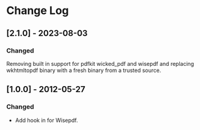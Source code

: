 # Change Log

## [2.1.0] - 2023-08-03

### Changed

Removing built in support for pdfkit wicked_pdf and wisepdf and replacing
wkhtmltopdf binary with a fresh binary from a trusted source.

## [1.0.0] - 2012-05-27

### Changed

- Add hook in for Wisepdf.
